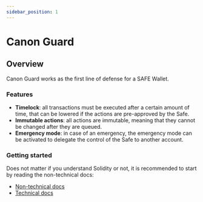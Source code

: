 ```yaml
---
sidebar_position: 1
---
```


# Canon Guard

## Overview

Canon Guard works as the first line of defense for a SAFE Wallet.

### Features

- **Timelock**: all transactions must be executed after a certain amount of time, that can be lowered if the actions are pre-approved by the Safe.
- **Immutable actions**: all actions are immutable, meaning that they cannot be changed after they are queued.
- **Emergency mode**: in case of an emergency, the emergency mode can be activated to delegate the control of the Safe to another account.

### Getting started

Does not matter if you understand Solidity or not, it is recommended to start by reading the non-technical docs:

- [Non-technical docs](non-technical/getting-started.md)
- [Technical docs](intro.md)
